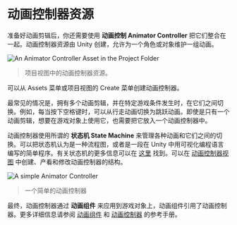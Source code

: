 <!-- Unity Manual > Animation > Animator Controllers > The Animator Controller Asset -->

<!-- # The Animator Controller Asset -->
# 动画控制器资源

<!-- When you have an animation clips ready to use, you need to use an **Animator Controller** to bring them together. An Animator Controller asset is created within Unity and allows you to maintain a set of animations for a character or object. -->

准备好动画剪辑后，你还需要使用 **动画控制 Animator Controller** 把它们整合在一起。动画控制器资源由 Unity 创建，允许为一个角色或对象维护一组动画。


![An Animator Controller Asset in the Project Folder](https://docs.unity3d.com/uploads/Main/AnimatorAssetIcon.png)
<!-- > An Animator Controller Asset in the Project Folder -->
> 项目视图中的动画控制器资源。


<!-- Animator Controller assets are created from the Assets menu, or from the Create menu in the Project window. -->

可以从 Assets 菜单或项目视图的 Create 菜单创建动画控制器。

<!-- In most situations, it is normal to have multiple animations and switch between them when certain game conditions occur. For example, you could switch from a walk animation to a jump whenever the spacebar is pressed. However even if you just have a single animation clip you still need to place it into an animator controller to use it on a Game Object. -->

最常见的情况是，拥有多个动画剪辑，并在特定游戏条件发生时，在它们之间切换。例如，每当按下空格键时，可以从行走动画切换为跳跃动画。即使是只有一个动画剪辑，想要在游戏对象上使用它，也需要把它放入一个动画控制器中。

<!-- The controller manages the various animation states and the transitions between them using a so-called **State Machine**, which could be thought of as a kind of flow-chart, or a simple program written in a visual programming language within Unity. More information about state machines can be found [here](https://docs.unity3d.com/Manual/AnimationStateMachines.html). The structure of the Animator Controller can be created, viewed and modified in the [Animator Window](https://docs.unity3d.com/Manual/AnimatorWindow.html). -->

动画控制器使用所谓的 **状态机 State Machine** 来管理各种动画和它们之间的切换。可以把状态机认为是一种流程图，或者是一段在 Unity 中用可视化编程语言编写的简单程序。有关状态机的更多信息可以在 [这里](https://docs.unity3d.com/Manual/AnimationStateMachines.html) 找到。可以在 [动画控制器视图](https://docs.unity3d.com/Manual/AnimatorWindow.html) 中创建、产看和修改动画控制器的结构。


![A simple Animator Controller](https://docs.unity3d.com/uploads/Main/MecanimAnimatorControllerWindow.png)
<!-- > A simple Animator Controller -->
> 一个简单的动画控制器

<!-- The animator controller is finally applied to an object by attaching an **Animator** component that references them. See the reference manual pages about the [Animator](https://docs.unity3d.com/Manual/class-Animator.html) component and [Animator Controller](https://docs.unity3d.com/Manual/class-AnimatorController.html) for further details about their use. -->

最终，动画控制器通过 **动画组件** 来应用到游戏对象上，动画组件引用了动画控制器。更多详细信息请参阅 [动画组件] 和 [动画控制器] 的参考手册。

[动画组件]: https://docs.unity3d.com/Manual/class-Animator.html
[动画控制器]: https://docs.unity3d.com/Manual/class-AnimatorController.html
